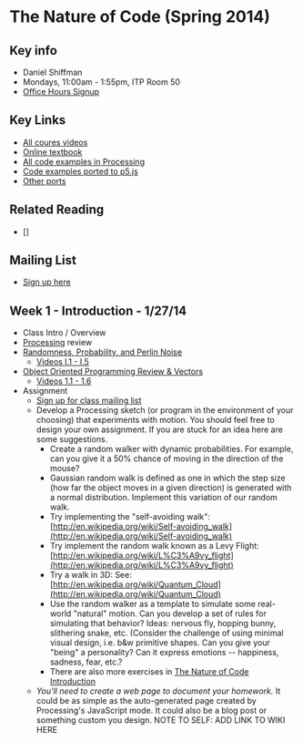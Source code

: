 The Nature of Code (Spring 2014)
================================

Key info
--------
* Daniel Shiffman
* Mondays, 11:00am - 1:55pm, ITP Room 50
* [Office Hours Signup](https://itp.nyu.edu/inwiki/Signup/Shiffman)

Key Links
---------
* [All coures videos](http://video.natureofcode.com/)
* [Online textbook](http://natureofcode.com/book/)
* [All code examples in Processing](https://github.com/shiffman/The-Nature-of-Code-Examples)
* [Code examples ported to p5.js](https://github.com/shiffman/The-Nature-of-Code-Examples-p5.js)
* [Other ports](https://github.com/shiffman/The-Nature-of-Code-Examples/blob/master/README.md)

Related Reading
---------------
* []

Mailing List
------------
- [Sign up here](https://groups.google.com/a/itp.nyu.edu/forum/#!forum/natureofcode)

Week 1 - Introduction - 1/27/14
-------------------------------

* Class Intro / Overview
* [Processing](http://www.processing.org) review
* [Randomness, Probability, and Perlin Noise](http://natureofcode.com/book/introduction/)
    * [Videos I.1 - I.5](http://video.natureofcode.com/i.1/)
* [Object Oriented Programming Review & Vectors](http://natureofcode.com/book/chapter-1-vectors/)
    * [Videos 1.1 - 1.6](http://video.natureofcode.com/1.1/)
* Assignment
    * [Sign up for class mailing list](https://groups.google.com/a/itp.nyu.edu/forum/#!forum/natureofcode)
    * Develop a Processing sketch (or program in the environment of your choosing) that experiments with motion. You should feel free to design your own assignment.  If you are stuck for an idea here are some suggestions.  
        * Create a random walker with dynamic probabilities.  For example, can you give it a 50% chance of moving in the direction of the mouse?
        *  Gaussian random walk is defined as one in which the step size (how far the object moves in a given direction) is generated with a normal distribution.  Implement this variation of our random walk.
        * Try implementing the "self-avoiding walk": [http://en.wikipedia.org/wiki/Self-avoiding_walk](http://en.wikipedia.org/wiki/Self-avoiding_walk)
        * Try implement the random walk known as a Levy Flight: [http://en.wikipedia.org/wiki/L%C3%A9vy_flight](http://en.wikipedia.org/wiki/L%C3%A9vy_flight)
        * Try a walk in 3D: See: [http://en.wikipedia.org/wiki/Quantum_Cloud](http://en.wikipedia.org/wiki/Quantum_Cloud)
        * Use the random walker as a template to simulate some real-world "natural" motion. Can you develop a set of rules for simulating that behavior?  Ideas: nervous fly, hopping bunny, slithering snake, etc.  (Consider the challenge of using minimal visual design, i.e. b&w primitive shapes.  Can you give your "being" a personality?  Can it express emotions -- happiness, sadness, fear, etc.?  
        * There are also more exercises in [The Nature of Code Introduction](http://natureofcode.com/book/introduction/)
    * *You'll need to create a web page to document your homework.*  It could be as simple as the auto-generated page created by Processing's JavaScript mode.  It could also be a blog post or something custom you design.  NOTE TO SELF: ADD LINK TO WIKI HERE

